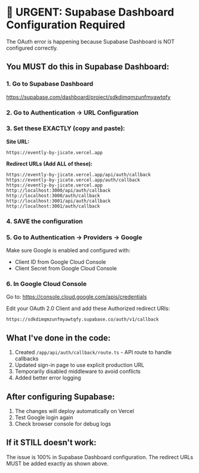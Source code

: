 # 🚨 URGENT: Supabase Dashboard Configuration Required

The OAuth error is happening because Supabase Dashboard is NOT configured correctly.

## You MUST do this in Supabase Dashboard:

### 1. Go to Supabase Dashboard
https://supabase.com/dashboard/project/sdkdimqmzunfmyawtqfy

### 2. Go to Authentication → URL Configuration

### 3. Set these EXACTLY (copy and paste):

**Site URL:**
```
https://evently-by-jicate.vercel.app
```

**Redirect URLs (Add ALL of these):**
```
https://evently-by-jicate.vercel.app/api/auth/callback
https://evently-by-jicate.vercel.app/auth/callback
https://evently-by-jicate.vercel.app
http://localhost:3000/api/auth/callback
http://localhost:3000/auth/callback
http://localhost:3001/api/auth/callback
http://localhost:3001/auth/callback
```

### 4. SAVE the configuration

### 5. Go to Authentication → Providers → Google

Make sure Google is enabled and configured with:
- Client ID from Google Cloud Console
- Client Secret from Google Cloud Console

### 6. In Google Cloud Console

Go to: https://console.cloud.google.com/apis/credentials

Edit your OAuth 2.0 Client and add these Authorized redirect URIs:
```
https://sdkdimqmzunfmyawtqfy.supabase.co/auth/v1/callback
```

## What I've done in the code:

1. Created `/app/api/auth/callback/route.ts` - API route to handle callbacks
2. Updated sign-in page to use explicit production URL
3. Temporarily disabled middleware to avoid conflicts
4. Added better error logging

## After configuring Supabase:

1. The changes will deploy automatically on Vercel
2. Test Google login again
3. Check browser console for debug logs

## If it STILL doesn't work:

The issue is 100% in Supabase Dashboard configuration. The redirect URLs MUST be added exactly as shown above.
